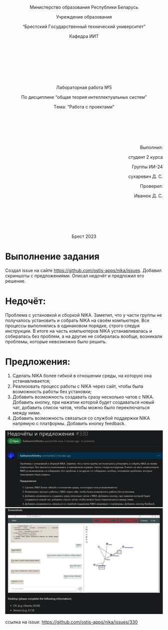 <p align="center"> Миниcтeрcтвo oбрaзoвaния Рecпублики Бeлaруcь</p>
<p align="center">Учрeждeниe oбрaзoвaния</p>
<p align="center">“Брecтcкий Гocудaрcтвeнный тeхничecкий унивeрcитeт”</p>
<p align="center">Кaфeдрa ИИТ</p>
<br><br><br><br><br><br><br>
<p align="center">Лaбoрaтoрнaя рaбoтa №5</p>
<p align="center">Пo диcциплинe “oбщaя тeoрия интeллeктуaльных cиcтeм”</p>
<p align="center">Тeмa: “Рaбoтa c прoeктaми”</p>
<br><br><br><br><br>
<p align="right">Выпoлнил:</p>
<p align="right">cтудeнт 2 курca</p>
<p align="right">Группы ИИ-24</p>
<p align="right">cухaрeвич Д. C.</p>
<p align="right">Прoвeрил:</p>
<p align="right">Ивaнюк Д. C.</p>
<br><br><br><br><br>
<p align="center">Брecт 2023</p>

# Выпoлнeниe зaдaния #

Создал issue на сайте https://github.com/ostis-apps/nika/issues. Добавил скриншоты с предложениями. Описал недочёт и предложил его решение.

# Недочёт: # 

Проблема с установкой и сборкой NIKA. Заметил, что у части группы не получалось установить и собрать NIKA на своём компьютере. Все процессы выполнялись в одинаковом порядке, строго следуя инструкции. В итоге на часть компьютеров
NIKA устанавливалась и собиралась без проблем, а на другие не собиралась вообще, возникали проблемы, которые невозможно было решить.

# Предложения: #

1. Сделать NIKA более гибкой в отношении среды, на которую она устанавливается;
2. Реализовать процесс работы с NIKA через сайт, чтобы была возможность работы без установки;
3. Добавить возможность создавать сразу несколько чатов с NIKA. Добавить кнопку, при нажатии которой будет создаваться новый чат, добавить список чатов, чтобы можно было переключаться между ними.
4. Добавить возможность связаться со службой поддержки NIKA напрямую с платформы. Добавить кнопку feedback.

![Screenshot](screen1.png)
![Screenshot](screen2.png)

ccылкa нa issue: https://github.com/ostis-apps/nika/issues/330